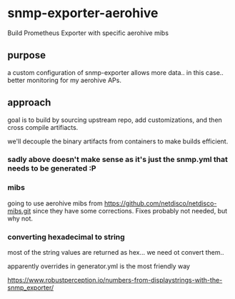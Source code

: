 # snmp-exporter-aerohive
Build Prometheus Exporter with specific aerohive mibs

## purpose

a custom configuration of snmp-exporter allows more data.. in this case.. better monitoring for my aerohive APs.

## approach

goal is to build by sourcing upstream repo, add customizations, and then cross compile artifiacts.

we'll decouple the binary artifacts from containers to make builds efficient.

### sadly above doesn't make sense as it's just the snmp.yml that needs to be generated :P 

### mibs

going to use aerohive mibs from https://github.com/netdisco/netdisco-mibs.git since they have some corrections. Fixes probably not needed, but why not.


### converting hexadecimal to string

most of the string values are returned as hex... we need ot convert them..

apparently overrides in generator.yml is the most friendly way

https://www.robustperception.io/numbers-from-displaystrings-with-the-snmp_exporter/
